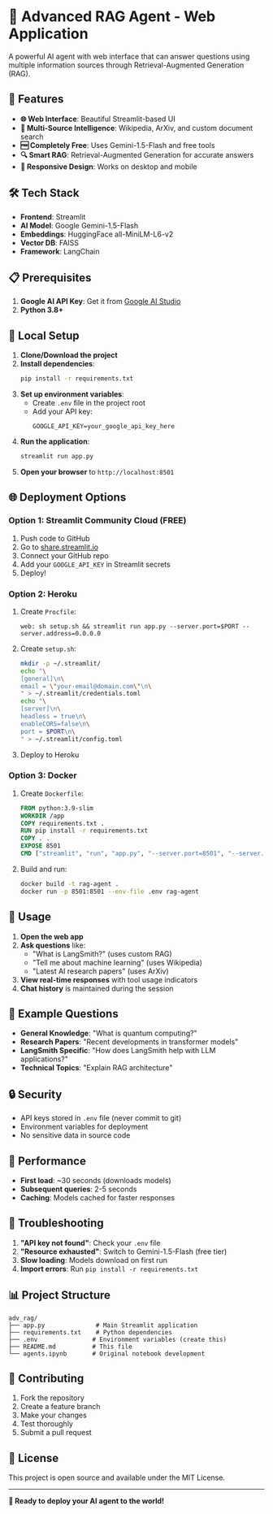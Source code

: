 # 🤖 Advanced RAG Agent - Web Application

A powerful AI agent with web interface that can answer questions using multiple information sources through Retrieval-Augmented Generation (RAG).

## 🚀 Features

- **🌐 Web Interface**: Beautiful Streamlit-based UI
- **🤖 Multi-Source Intelligence**: Wikipedia, ArXiv, and custom document search
- **🆓 Completely Free**: Uses Gemini-1.5-Flash and free tools
- **🔍 Smart RAG**: Retrieval-Augmented Generation for accurate answers
- **📱 Responsive Design**: Works on desktop and mobile

## 🛠️ Tech Stack

- **Frontend**: Streamlit
- **AI Model**: Google Gemini-1.5-Flash
- **Embeddings**: HuggingFace all-MiniLM-L6-v2
- **Vector DB**: FAISS
- **Framework**: LangChain

## 📋 Prerequisites

1. **Google AI API Key**: Get it from [Google AI Studio](https://makersuite.google.com/)
2. **Python 3.8+**

## 🔧 Local Setup

1. **Clone/Download the project**
2. **Install dependencies**:
   ```bash
   pip install -r requirements.txt
   ```
3. **Set up environment variables**:
   - Create `.env` file in the project root
   - Add your API key:
     ```
     GOOGLE_API_KEY=your_google_api_key_here
     ```
4. **Run the application**:
   ```bash
   streamlit run app.py
   ```
5. **Open your browser** to `http://localhost:8501`

## 🌐 Deployment Options

### Option 1: Streamlit Community Cloud (FREE)
1. Push code to GitHub
2. Go to [share.streamlit.io](https://share.streamlit.io)
3. Connect your GitHub repo
4. Add your `GOOGLE_API_KEY` in Streamlit secrets
5. Deploy!

### Option 2: Heroku
1. Create `Procfile`:
   ```
   web: sh setup.sh && streamlit run app.py --server.port=$PORT --server.address=0.0.0.0
   ```
2. Create `setup.sh`:
   ```bash
   mkdir -p ~/.streamlit/
   echo "\
   [general]\n\
   email = \"your-email@domain.com\"\n\
   " > ~/.streamlit/credentials.toml
   echo "\
   [server]\n\
   headless = true\n\
   enableCORS=false\n\
   port = $PORT\n\
   " > ~/.streamlit/config.toml
   ```
3. Deploy to Heroku

### Option 3: Docker
1. Create `Dockerfile`:
   ```dockerfile
   FROM python:3.9-slim
   WORKDIR /app
   COPY requirements.txt .
   RUN pip install -r requirements.txt
   COPY . .
   EXPOSE 8501
   CMD ["streamlit", "run", "app.py", "--server.port=8501", "--server.address=0.0.0.0"]
   ```
2. Build and run:
   ```bash
   docker build -t rag-agent .
   docker run -p 8501:8501 --env-file .env rag-agent
   ```

## 📱 Usage

1. **Open the web app**
2. **Ask questions** like:
   - "What is LangSmith?" (uses custom RAG)
   - "Tell me about machine learning" (uses Wikipedia)
   - "Latest AI research papers" (uses ArXiv)
3. **View real-time responses** with tool usage indicators
4. **Chat history** is maintained during the session

## 🎯 Example Questions

- **General Knowledge**: "What is quantum computing?"
- **Research Papers**: "Recent developments in transformer models"
- **LangSmith Specific**: "How does LangSmith help with LLM applications?"
- **Technical Topics**: "Explain RAG architecture"

## 🔒 Security

- API keys stored in `.env` file (never commit to git)
- Environment variables for deployment
- No sensitive data in source code

## 🚀 Performance

- **First load**: ~30 seconds (downloads models)
- **Subsequent queries**: 2-5 seconds
- **Caching**: Models cached for faster responses

## 🛟 Troubleshooting

1. **"API key not found"**: Check your `.env` file
2. **"Resource exhausted"**: Switch to Gemini-1.5-Flash (free tier)
3. **Slow loading**: Models download on first run
4. **Import errors**: Run `pip install -r requirements.txt`

## 📊 Project Structure

```
adv_rag/
├── app.py              # Main Streamlit application
├── requirements.txt    # Python dependencies
├── .env               # Environment variables (create this)
├── README.md          # This file
└── agents.ipynb       # Original notebook development
```

## 🤝 Contributing

1. Fork the repository
2. Create a feature branch
3. Make your changes
4. Test thoroughly
5. Submit a pull request

## 📄 License

This project is open source and available under the MIT License.

---

**🚀 Ready to deploy your AI agent to the world!**
